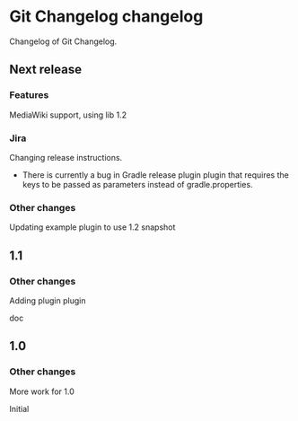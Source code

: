 # Git Changelog changelog

Changelog of Git Changelog.

## Next release
### Features

MediaWiki support, using lib 1.2

### Jira

Changing release instructions.

 * There is currently a bug in Gradle release plugin plugin that requires the keys to be passed as parameters instead of gradle.properties.

### Other changes

Updating example plugin to use 1.2 snapshot

## 1.1
### Other changes

Adding plugin plugin

doc

## 1.0
### Other changes

More work for 1.0

Initial

